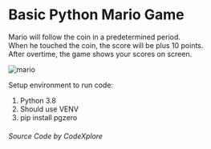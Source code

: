 
#  Basic Python Mario Game



Mario will follow the coin in a predetermined period.<br>
When he touched the coin, the score will be plus 10 points.<br>
After overtime, the game shows your scores on screen.<br>

![mario](https://user-images.githubusercontent.com/40466710/130661674-19947a4b-a642-4def-812d-26ce96e934e9.png)

Setup environment to run code:
1. Python 3.8
2. Should use VENV
3. pip install pgzero

######    Source Code by CodeXplore

